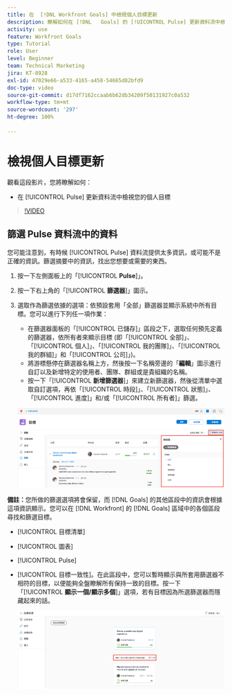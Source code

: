```yaml
---
title: 在  [!DNL Workfront Goals] 中檢視個人目標更新
description: 瞭解如何在 [!DNL   Goals] 的 [!UICONTROL Pulse] 更新資料流中檢視您的個人目標。
activity: use
feature: Workfront Goals
type: Tutorial
role: User
level: Beginner
team: Technical Marketing
jira: KT-8928
exl-id: 47029e66-a533-4165-a458-54665d82bfd9
doc-type: video
source-git-commit: d17df7162ccaab6b62db34209f50131927c0a532
workflow-type: tm+mt
source-wordcount: '297'
ht-degree: 100%

---
```


# 檢視個人目標更新

觀看這段影片，您將瞭解如何：

* 在 [!UICONTROL Pulse] 更新資料流中檢視您的個人目標

>[!VIDEO](https://video.tv.adobe.com/v/335200/?quality=12&learn=on&enablevpops)

## 篩選 Pulse 資料流中的資料

您可能注意到，有時候 [!UICONTROL Pulse] 資料流提供太多資訊，或可能不是正確的資訊。篩選摘要中的資訊，找出您想要或需要的東西。

1. 按一下左側面板上的「[!UICONTROL **Pulse**]」。
1. 按一下右上角的「[!UICONTROL **篩選器**]」圖示。
1. 選取作為篩選依據的選項：依預設套用「全部」篩選器並顯示系統中所有目標。您可以進行下列任一項作業：

   * 在篩選器面板的「[!UICONTROL 已儲存]」區段之下，選取任何預先定義的篩選器，依所有者來顯示目標 (即「[!UICONTROL 全部]」、「[!UICONTROL 個人]」、「[!UICONTROL 我的團隊]」、「[!UICONTROL 我的群組]」和「[!UICONTROL 公司]」)。
   * 將游標懸停在篩選器名稱上方，然後按一下名稱旁邊的「**編輯**」圖示進行自訂以及新增特定的使用者、團隊、群組或是貴組織的名稱。
   * 按一下「[!UICONTROL **新增篩選器**]」來建立新篩選器，然後從清單中選取自訂選項，再依「[!UICONTROL 時段]」、「[!UICONTROL 狀態]」、「[!UICONTROL 進度]」和/或「[!UICONTROL 所有者]」篩選。

   ![影像顯示[!UICONTROL 篩選器]面板，位於 [!DNL Workfront Goals]](assets/18-workfront-goals-pulse-stream.png)

**備註：**&#x200B;您所做的篩選選項將會保留，而 [!DNL Goals] 的其他區段中的資訊會根據這項資訊顯示。您可以在 [!DNL Workfront] 的 [!DNL Goals] 區域中的各個區段尋找和篩選目標。

* [!UICONTROL 目標清單]
* [!UICONTROL 圖表]
* [!UICONTROL Pulse]
* [!UICONTROL 目標一致性]。在此區段中，您可以暫時顯示與所套用篩選器不相符的目標，以便能夠全盤瞭解所有保持一致的目標。按一下「[!UICONTROL **顯示一個/顯示多個**]」選項，若有目標因為所選篩選器而隱藏起來的話。

  ![](assets/19-workfront-goals-filter-show-it.png)
